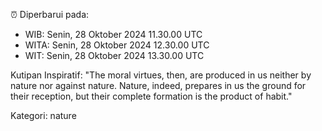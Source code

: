 ⏰ Diperbarui pada:
- WIB: Senin, 28 Oktober 2024 11.30.00 UTC
- WITA: Senin, 28 Oktober 2024 12.30.00 UTC
- WIT: Senin, 28 Oktober 2024 13.30.00 UTC

Kutipan Inspiratif:
"The moral virtues, then, are produced in us neither by nature nor against nature. Nature, indeed, prepares in us the ground for their reception, but their complete formation is the product of habit."


Kategori: nature

